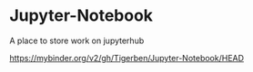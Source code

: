 # Jupyter-Notebook
A place to store work on jupyterhub

https://mybinder.org/v2/gh/Tigerben/Jupyter-Notebook/HEAD
